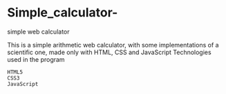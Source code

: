 # Simple_calculator-
simple web calculator


This is a simple arithmetic web calculator, with some implementations of a scientific one, made only with HTML, CSS and JavaScript
Technologies used in the program

    HTML5
    CSS3
    JavaScript


